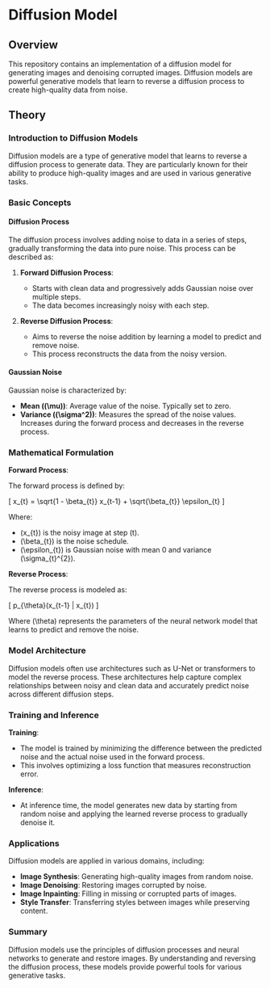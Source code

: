 # Diffusion Model

## Overview

This repository contains an implementation of a diffusion model for generating images and denoising corrupted images. Diffusion models are powerful generative models that learn to reverse a diffusion process to create high-quality data from noise.

## Theory

### Introduction to Diffusion Models

Diffusion models are a type of generative model that learns to reverse a diffusion process to generate data. They are particularly known for their ability to produce high-quality images and are used in various generative tasks.

### Basic Concepts

#### Diffusion Process

The diffusion process involves adding noise to data in a series of steps, gradually transforming the data into pure noise. This process can be described as:

1. **Forward Diffusion Process**:
   - Starts with clean data and progressively adds Gaussian noise over multiple steps.
   - The data becomes increasingly noisy with each step.

2. **Reverse Diffusion Process**:
   - Aims to reverse the noise addition by learning a model to predict and remove noise.
   - This process reconstructs the data from the noisy version.

#### Gaussian Noise

Gaussian noise is characterized by:
- **Mean (\(\mu\))**: Average value of the noise. Typically set to zero.
- **Variance (\(\sigma^2\))**: Measures the spread of the noise values. Increases during the forward process and decreases in the reverse process.

### Mathematical Formulation

**Forward Process**:

The forward process is defined by:

\[ x_{t} = \sqrt{1 - \beta_{t}} x_{t-1} + \sqrt{\beta_{t}} \epsilon_{t} \]

Where:
- \(x_{t}\) is the noisy image at step \(t\).
- \(\beta_{t}\) is the noise schedule.
- \(\epsilon_{t}\) is Gaussian noise with mean 0 and variance \(\sigma_{t}^{2}\).

**Reverse Process**:

The reverse process is modeled as:

\[ p_{\theta}(x_{t-1} | x_{t}) \]

Where \(\theta\) represents the parameters of the neural network model that learns to predict and remove the noise.

### Model Architecture

Diffusion models often use architectures such as U-Net or transformers to model the reverse process. These architectures help capture complex relationships between noisy and clean data and accurately predict noise across different diffusion steps.

### Training and Inference

**Training**:
- The model is trained by minimizing the difference between the predicted noise and the actual noise used in the forward process.
- This involves optimizing a loss function that measures reconstruction error.

**Inference**:
- At inference time, the model generates new data by starting from random noise and applying the learned reverse process to gradually denoise it.

### Applications

Diffusion models are applied in various domains, including:
- **Image Synthesis**: Generating high-quality images from random noise.
- **Image Denoising**: Restoring images corrupted by noise.
- **Image Inpainting**: Filling in missing or corrupted parts of images.
- **Style Transfer**: Transferring styles between images while preserving content.

### Summary

Diffusion models use the principles of diffusion processes and neural networks to generate and restore images. By understanding and reversing the diffusion process, these models provide powerful tools for various generative tasks.

